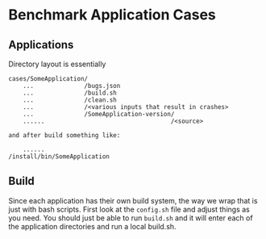 # Benchmark Application Cases

## Applications 

Directory layout is essentially

```
cases/SomeApplication/
    ...              /bugs.json
    ...              /build.sh
    ...              /clean.sh
    ...              /<various inputs that result in crashes>
    ...              /SomeApplication-version/
    ......                                   /<source>

and after build something like:

    ......                                   /install/bin/SomeApplication

```

## Build

Since each application has their own build system, the way we wrap that is
just with bash scripts. First look at the `config.sh` file and adjust things
as you need. You should just be able to run `build.sh` and it will enter 
each of the application directories and run a local build.sh. 


